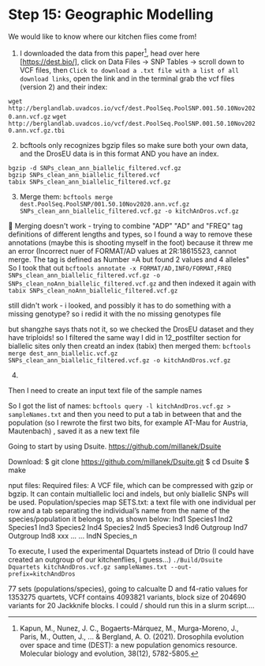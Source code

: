 # Step 15: Geographic Modelling 

We would like to know where our kitchen flies come from!

1. I downloaded the data from this paper[^1], head over here [https://dest.bio/], click on Data Files ->  SNP Tables -> scroll down to VCF files, then `Click to download a .txt file with a list of all download links`, open the link and in the terminal grab the vcf files (version 2) and their index: 

`wget http://berglandlab.uvadcos.io/vcf/dest.PoolSeq.PoolSNP.001.50.10Nov2020.ann.vcf.gz`
`wget http://berglandlab.uvadcos.io/vcf/dest.PoolSeq.PoolSNP.001.50.10Nov2020.ann.vcf.gz.tbi`

2. bcftools only recognizes bgzip files so make sure both your own data, and the DrosEU data is in this format AND you have an index.
   
```
bgzip -d SNPs_clean_ann_biallelic_filtered.vcf.gz
bgzip SNPs_clean_ann_biallelic_filtered.vcf
tabix SNPs_clean_ann_biallelic_filtered.vcf.gz
```

3. Merge them: `bcftools merge dest.PoolSeq.PoolSNP/001.50.10Nov2020.ann.vcf.gz SNPs_clean_ann_biallelic_filtered.vcf.gz -o kitchAnDros.vcf.gz`

📝 Merging doesn't work - trying to combine "ADP" "AD" and "FREQ" tag definitions of different lengths and types, so I found a way to remove these annotations (maybe this is shooting myself in the foot) because it threw me an error (Incorrect nuer of FORMAT/AD values at 2R:18615523, cannot merge. The tag is defined as Number =A but found 2 values and 4 alleles"
So I took that out `bcftools annotate -x FORMAT/AD,INFO/FORMAT,FREQ SNPs_clean_ann_biallelic_filtered.vcf.gz -o SNPs_clean_noAnn_biallelic_filtered.vcf.gz`
and then indexed it again with `tabix SNPs_clean_noAnn_biallelic_filtered.vcf.gz`

still didn't work - i looked, and possibly it has to do something with a missing genotype? so i redid it with the no missing genotypes file

but shangzhe says thats not it, so we checked the DrosEU dataset and they have triploids! so I filtered the same way I did in 12_postfilter section for biallelic sites only then creatd an index (tabix) then merged them: `bcftools merge dest_ann_biallelic.vcf.gz SNPs_clean_ann_biallelic_filtered.vcf.gz -o kitchAndDros.vcf.gz`

4. 

Then I need to create an input text file of the sample names 

So I got the list of names: `bcftools query -l kitchAndDros.vcf.gz > sampleNames.txt` and then you need to put a tab in between that and the population (so I rewrote the first two bits, for example AT-Mau for Austria, Mautenbach) , saved it as a new text file


Going to start by using Dsuite.
https://github.com/millanek/Dsuite

Download:
$ git clone https://github.com/millanek/Dsuite.git
$ cd Dsuite
$ make

nput files:
Required files:
A VCF file, which can be compressed with gzip or bgzip. It can contain multiallelic loci and indels, but only biallelic SNPs will be used.
Population/species map SETS.txt: a text file with one individual per row and a tab separating the individual’s name from the name of the species/population it belongs to, as shown below:
Ind1    Species1
Ind2    Species1
Ind3    Species2
Ind4    Species2
Ind5    Species3
Ind6    Outgroup
Ind7    Outgroup
Ind8    xxx
...     ...
IndN    Species_n

To execute, I used the experimental Dquartets instead of Dtrio (I could have created an outgroup of our kitchenflies, I guess...)
`./Build/Dsuite Dquartets kitchAndDros.vcf.gz sampleNames.txt --out-prefix=kitchAndDros`

77 sets (populations/species), going to calcualte D and f4-ratio values for 1353275 quartets, VCFf contains 4093821 variants, block size of 204690 variants for 20 Jackknife blocks. I could / should run this in a slurm script.... 


[^1]: Kapun, M., Nunez, J. C., Bogaerts-Márquez, M., Murga-Moreno, J., Paris, M., Outten, J., ... & Bergland, A. O. (2021). Drosophila evolution over space and time (DEST): a new population genomics resource. Molecular biology and evolution, 38(12), 5782-5805.
